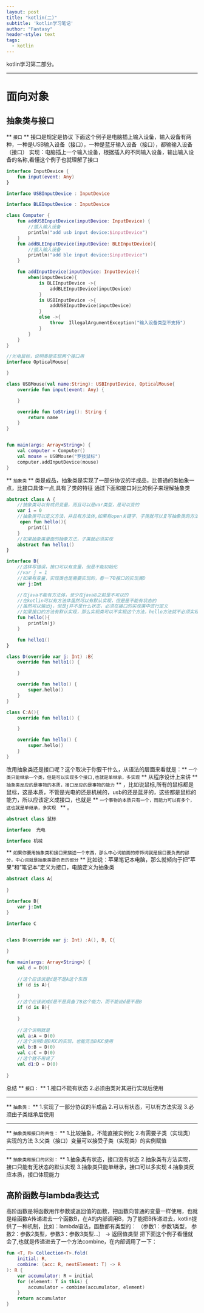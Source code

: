 ```yaml
---
layout: post
title: "kotlin(二)"
subtitle: 'kotlin学习笔记'
author: "Fantasy"
header-style: text
tags:
  - kotlin
---
```


kotlin学习第二部分。

---

# 面向对象

## 抽象类与接口

** `接口` **
接口是规定是协议
下面这个例子是电脑插上输入设备，输入设备有两种，一种是USB输入设备（接口），一种是蓝牙输入设备（接口），都输输入设备（接口）
实现：电脑插上一个输入设备，根据插入的不同输入设备，输出输入设备的名称,看懂这个例子也就理解了接口
``` kotlin
interface InputDevice {
    fun input(event: Any)
}

interface USBInputDevice : InputDevice

interface BLEInputDevice : InputDevice

class Computer {
    fun addUSBInputDevice(inputDevice: InputDevice) {
        //插入输入设备
        println("add usb input device:$inputDevice")
    }
    fun addBLEInputDevice(inputDevice: BLEInputDevice){
        //插入输入设备
        println("add ble input device:$inputDevice")
    }

    fun addInputDevice(inputDevice: InputDevice){
        when(inputDevice){
            is BLEInputDevice ->{
                addBLEInputDevice(inputDevice)
            }
            is USBInputDevice ->{
                addUSBInputDevice(inputDevice)
            }
            else ->{
                throw  IllegalArgumentException("输入设备类型不支持")
            }
        }
    }
}

//光电鼠标，说明类能实现两个接口用
interface OpticalMouse{

}

class USBMouse(val name:String): USBInputDevice, OpticalMouse{
    override fun input(event: Any) {

    }

    override fun toString(): String {
        return name
    }
}


fun main(args: Array<String>) {
    val computer = Computer()
    val mouse = USBMouse("罗技鼠标")
    computer.addInputDevice(mouse)
}
```
** `抽象类` **
类是成品，抽象类是实现了一部分协议的半成品，比普通的类抽象一点，比接口具体一点,具有了类的特征
通过下面和接口对比的例子来理解抽象类
``` kotlin
abstract class A {
    //抽象类可以有成员变量，而且可以是var类型，是可以变的
    var i = 0
    //抽象类可以定义方法，并且有方法体,如果有open关键字，子类就可以复写抽象类的方法，如果没有open就不能复写
     open fun hello(){
        print(i)
    }
    //如果抽象类里面的抽象方法，子类就必须实现
    abstract fun hello1()
}

interface B{
    //这样写错误，接口可以有变量，但是不能初始化
    //var j = 1
    //如果有变量，实现类也是需要实现的，看一下B接口的实现类D
    var j:Int

    //在java不能有方法体，至少在java8之前是不可以的
    //在kotlin可以有方法体虽然可以有默认实现，但是是不能有状态的
    //虽然可以输出j，但是j并不是什么状态，必须在接口的实现类中进行定义
    //如果接口的方法有默认实现，那么实现类可以不实现这个方法，hello方法就不必须实现，hello1方法就必须实现
    fun hello(){
        println(j)
    }

    fun hello1()
}

class D(override var j: Int) :B{
    override fun hello1() {

    }

    override fun hello() {
        super.hello()
    }
}

class C:A(){
    override fun hello1() {

    }

    override fun hello() {
        super.hello()
    }
}
```
改用抽象类还是接口呢？这个取决于你要干什么，从语法的层面来看就是：** `一个类只能继承一个类，但是可以实现多个接口,也就是单继承，多实现` ** 
从程序设计上来讲 ** `抽象类反应的是事物的本质，接口反应的是事物的能力` ** ，比如说鼠标,所有的鼠标都是鼠标，这是本质，不管是光电的还是机械的，usb的还是蓝牙的，这些都是鼠标的能力，所以应该定义成接口，也就是 ** `一个事物的本质只有一个，而能力可以有多个，这也就是单继承，多实现 ` ** 。

``` kotlin
abstract class 鼠标

interface  光电

interface 机械
```

 ** `如果你要用抽象类和接口来描述一个东西，那么中心词前面的修饰词就是接口要负责的部分，中心词就是抽象类要负责的部分` **
 比如说：苹果笔记本电脑，那么就倾向于把”苹果“和”笔记本“定义为接口，电脑定义为抽象类

``` kotlin
abstract class A{
    
}

interface B{
    var j:Int
}

interface C


class D(override var j: Int) :A(), B, C{
    
}

fun main(args: Array<String>) {
    val d = D(0)
    
    //这个应该说是d是不是A这个东西
    if (d is A){
        
    }
    //这个应该说成d是不是具备了B这个能力，而不能说d是不是B
    if (d is B){
        
    }
    
    //这个说明就是
    val a:A = D(0)
    //这个说明D是B和C的实现，也能充当B和C使用
    val b:B = D(0)
    val c:C = D(0)
    //这个就不用说了
    val d1:D = D(0)
  
}
```

总结
** `接口：` **
1.接口不能有状态
2.必须由类对其进行实现后使用

---
** `抽象类：` **
1.实现了一部分协议的半成品
2.可以有状态，可以有方法实现
3.必须由子类继承后使用

---
** `抽象类和接口的共性：` **
1.比较抽象，不能直接实例化
2.有需要子类（实现类）实现的方法
3.父类（接口）变量可以接受子类（实现类）的实例赋值

---
** `抽象类和接口的区别：` **
1.抽象类有状态，接口没有状态
2.抽象类有方法实现，接口只能有无状态的默认实现
3.抽象类只能单继承，接口可以多实现
4.抽象类反应本质，接口体现能力

## 高阶函数与lambda表达式

高阶函数是将函数用作参数或返回值的函数，把函数向普通的变量一样使用，也就是给函数A传递进去一个函数B，在A的内部调用B，为了能把B传递进去，kotlin提供了一种机制，比如：lambda语法，函数都有类型的：
（参数1：参数1类型， 参数2：参数2类型，参数3：参数3类型...） -> 返回值类型
把下面这个例子看懂就会了,也就是传递进去了一个方法combine，在内部调用了一下：
``` kotlin
fun <T, R> Collection<T>.fold(
    initial: R, 
    combine: (acc: R, nextElement: T) -> R
): R {
    var accumulator: R = initial
    for (element: T in this) {
        accumulator = combine(accumulator, element)
    }
    return accumulator
}
```












